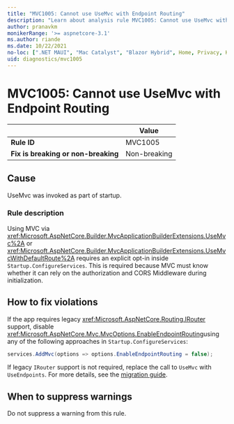 ```yaml
---
title: "MVC1005: Cannot use UseMvc with Endpoint Routing"
description: "Learn about analysis rule MVC1005: Cannot use UseMvc with Endpoint Routing"
author: pranavkm
monikerRange: '>= aspnetcore-3.1'
ms.author: riande
ms.date: 10/22/2021
no-loc: [".NET MAUI", "Mac Catalyst", "Blazor Hybrid", Home, Privacy, Kestrel, appsettings.json, "ASP.NET Core Identity", cookie, Cookie, Blazor, "Blazor Server", "Blazor WebAssembly", "Identity", "Let's Encrypt", Razor, SignalR]
uid: diagnostics/mvc1005
---
```

# MVC1005: Cannot use UseMvc with Endpoint Routing

| | Value |
|-|-|
| **Rule ID** |MVC1005|
| **Fix is breaking or non-breaking** |Non-breaking|

## Cause

UseMvc was invoked as part of startup.

### Rule description

Using MVC via <xref:Microsoft.AspNetCore.Builder.MvcApplicationBuilderExtensions.UseMvc%2A> or <xref:Microsoft.AspNetCore.Builder.MvcApplicationBuilderExtensions.UseMvcWithDefaultRoute%2A> requires an explicit opt-in inside `Startup.ConfigureServices`. This is required because MVC must know whether it can rely on the authorization and CORS Middleware during initialization.

## How to fix violations

If the app requires legacy <xref:Microsoft.AspNetCore.Routing.IRouter> support, disable <xref:Microsoft.AspNetCore.Mvc.MvcOptions.EnableEndpointRouting>using any of the following approaches in `Startup.ConfigureServices`:

```csharp
services.AddMvc(options => options.EnableEndpointRouting = false);
```

If legacy `IRouter` support is not required, replace the call to `UseMvc`  with `UseEndpoints`. For more details, see the [migration guide](xref:migration/22-to-30#migrate-startupconfigure).

## When to suppress warnings

Do not suppress a warning from this rule.
